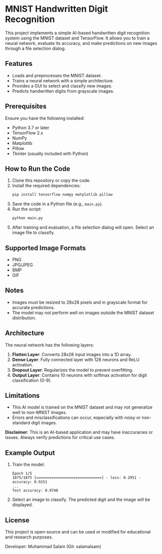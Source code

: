 # MNIST Handwritten Digit Recognition

This project implements a simple AI-based handwritten digit recognition system using the MNIST dataset and TensorFlow. It allows you to train a neural network, evaluate its accuracy, and make predictions on new images through a file selection dialog.

## Features

- Loads and preprocesses the MNIST dataset.
- Trains a neural network with a simple architecture.
- Provides a GUI to select and classify new images.
- Predicts handwritten digits from grayscale images.

## Prerequisites

Ensure you have the following installed:

- Python 3.7 or later
- TensorFlow 2.x
- NumPy
- Matplotlib
- Pillow
- Tkinter (usually included with Python)

## How to Run the Code

1. Clone this repository or copy the code.
2. Install the required dependencies:
   ```bash
   pip install tensorflow numpy matplotlib pillow
   ```
3. Save the code in a Python file (e.g., `main.py`).
4. Run the script:
   ```bash
   python main.py
   ```
5. After training and evaluation, a file selection dialog will open. Select an image file to classify.

## Supported Image Formats

- PNG
- JPG/JPEG
- BMP
- GIF

## Notes

- Images must be resized to 28x28 pixels and in grayscale format for accurate predictions.
- The model may not perform well on images outside the MNIST dataset distribution.

## Architecture

The neural network has the following layers:

1. **Flatten Layer**: Converts 28x28 input images into a 1D array.
2. **Dense Layer**: Fully connected layer with 128 neurons and ReLU activation.
3. **Dropout Layer**: Regularizes the model to prevent overfitting.
4. **Output Layer**: Contains 10 neurons with softmax activation for digit classification (0-9).

## Limitations

- This AI model is trained on the MNIST dataset and may not generalize well to non-MNIST images.
- Errors and misclassifications can occur, especially with noisy or non-standard digit images.

**Disclaimer**: This is an AI-based application and may have inaccuracies or issues. Always verify predictions for critical use cases.

## Example Output

1. Train the model:
   ```
   Epoch 1/5
   1875/1875 [==============================] - loss: 0.2951 - accuracy: 0.9151
   ...
   Test accuracy: 0.9748
   ```
2. Select an image to classify. The predicted digit and the image will be displayed.

## License

This project is open-source and can be used or modified for educational and research purposes.

Developer: Muhammad Salam (Git: salamalsam)
